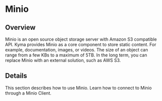 # Minio

## Overview

Minio is an open source object storage server with Amazon S3 compatible API. Kyma provides Minio as a core component to store static content. For example, documentation, images, or videos. The size of an object can range from a few KBs to a maximum of 5TB. In the long term, you can replace Minio with an external solution, such as AWS S3.

## Details

This section describes how to use Minio. Learn how to connect to Minio through a Minio Client.